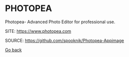 # PHOTOPEA

 Photopea- Advanced Photo Editor for professional use.
 
 SITE: https://www.photopea.com

 SOURCE: https://github.com/spooknik/Photopea-Appimage

 [Go back](https://portable-linux-apps.github.io/apps.html)
